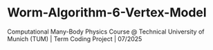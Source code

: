 # Worm-Algorithm-6-Vertex-Model
Computational Many-Body Physics Course @ Technical University of Munich (TUM) | Term Coding Project | 07/2025

